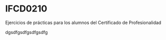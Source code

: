 # IFCD0210

Ejercicios de prácticas para los alumnos del Certificado de Profesionalidad



dgsdfgsdfgsdfgsdfg